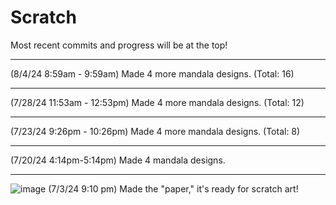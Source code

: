 # Scratch
Most recent commits and progress will be at the top!
____
(8/4/24 8:59am - 9:59am) Made 4 more mandala designs. (Total: 16)
____
(7/28/24 11:53am - 12:53pm) Made 4 more mandala designs. (Total: 12)
____
(7/23/24 9:26pm - 10:26pm) Made 4 more mandala designs. (Total: 8)
____
(7/20/24 4:14pm-5:14pm) Made 4 mandala designs.
____
![image](https://github.com/coraljellyfish/scratch-art/assets/174503243/4925043b-e8d8-4b76-bddb-adc694bb7db9)
(7/3/24 9:10 pm) Made the "paper," it's ready for scratch art!


